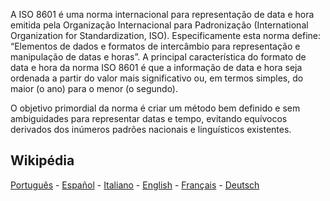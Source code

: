 A ISO 8601 é uma norma internacional para representação de data e hora emitida pela Organização Internacional para Padronização (International Organization for Standardization, ISO). Especificamente esta norma define: “Elementos de dados e formatos de intercâmbio para representação e manipulação de datas e horas”. A principal característica do formato de data e hora da norma ISO 8601 é que a informação de data e hora seja ordenada a partir do valor mais significativo ou, em termos simples, do maior (o ano) para o menor (o segundo).

O objetivo primordial da norma é criar um método bem definido e sem ambiguidades para representar datas e tempo, evitando equívocos derivados dos inúmeros padrões nacionais e linguísticos existentes.

## Wikipédia

[Português](https://pt.wikipedia.org/wiki/ISO_8601) - [Español](https://es.wikipedia.org/wiki/ISO_8601) - [Italiano](https://it.wikipedia.org/wiki/ISO_8601) - [English](https://en.wikipedia.org/wiki/ISO_8601) - [Français](https://fr.wikipedia.org/wiki/ISO_8601) - [Deutsch](https://de.wikipedia.org/wiki/ISO_8601)